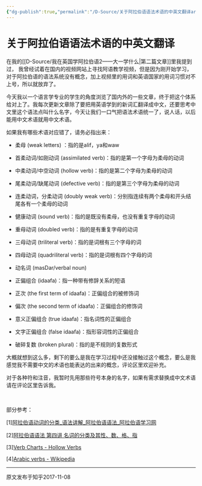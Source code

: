 ```yaml
---
{"dg-publish":true,"permalink":"/D-Source/关于阿拉伯语语法术语的中英文翻译arb-eng/"}
---
```


# 关于阿拉伯语语法术语的中英文翻译

在我的[[D-Source/我在英国学阿拉伯语2——大一学什么\|第二篇文章]]里我提到过， 我曾经试着在国内的视频网站上寻找阿语教学视频，但是因为刚开始学习，对于阿拉伯语的语法系统没有概念，加上视频里的用词和英语国家的用词习惯对不上号，所以就放弃了。

  

今天我以一个语言学专业的学生的角度浏览了国内外的一些文章，终于把这个体系给对上了。我每次更新文章除了要把用英语学到的新词汇翻译成中文，还要思考中文里这个语法点叫什么名字，今天让我们一口气把语法术语统一了，说人话，以后能用中文术语就用中文术语。

  

如果我有哪些术语对应错了，请务必指出来：

- 柔母 (weak letters) ：指的是alif，ya和waw

- 首柔动词/如刚动词 (assimilated verb)：指的是第一个字母为柔母的动词

- 中柔动词/中空动词 (hollow verb)：指的是第二个字母为柔母的动词

- 尾柔动词/缺尾动词 (defective verb)：指的是第三个字母为柔母的动词

- 连柔动词，分柔动词 (doubly weak verb)：分别指连续有两个柔母和开头结尾各有一个柔母的动词

- 健康动词 (sound verb)：指的是既没有柔母，也没有重复字母的动词

- 重母动词 (doubled verb)：指的是有重复字母的动词

- 三母动词 (triliteral verb)：指的是词根有三个字母的词

- 四母动词 (quadriliteral verb)：指的是词根有四个字母的词

- 动名词 (masDar/verbal noun)

- 正偏组合 (idaafa)：指一种带有修辞关系的短语

- 正次 (the first term of idaafa)：正偏组合的被修饰词

- 偏次 (the second term of idaafa)：正偏组合的修饰词

- 意义正偏组合 (true idaafa)：指名词性的正偏组合

- 文字正偏组合 (false idaafa)：指形容词性的正偏组合

- 破碎复数 (broken plural)：指的是不规则的复数形式


大概就想到这么多，剩下的要么是我在学习过程中还没接触过这个概念，要么是我感觉我不需要中文的术语也能表达的出来的概念，评论区里欢迎补充。

  

对于各种符和注音，我暂时先用那些符号本身的名字，如果有需求替换成中文术语请在评论区里告诉我。

  

&nbsp;

  

  

部分参考：

[1][阿拉伯语动词的分类_语法讲解_阿拉伯语语法_阿拉伯语学习网](https://link.zhihu.com/?target=http%3A//arab.tingroom.com/yufa/yfjj/35.html)

[2][阿拉伯语语法 第四讲 名词的分类及其性、数、格、指](https://link.zhihu.com/?target=http%3A//www.sxue8.com/alaboyu/yufa/201009/7936.html)

[3][Verb Charts - Hollow Verbs](https://link.zhihu.com/?target=http%3A//allthearabicyouneverlearnedthefirsttimearound.com/p3/p3-ch7/verb-charts-hollow-verbs/)

[4][Arabic verbs - Wikipedia](https://link.zhihu.com/?target=https%3A//en.wikipedia.org/wiki/Arabic_verbs%23Doubled_verbs)

---
原文发布于知乎2017-11-08